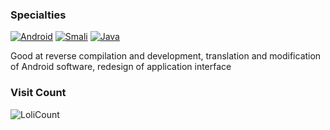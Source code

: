 ### Specialties

[![Android](https://img.shields.io/badge/-Android-3DDC84?style=flat&logo=Android&logoColor=white)](#)
[![Smali](https://img.shields.io/badge/-Smali-7F52FF?style=flat&logo=kotlin&logoColor=white)](#)
[![Java](https://img.shields.io/badge/-Java-007396?style=flat&logo=java&logoColor=white)](#)

Good at reverse compilation and development, translation and modification of Android software, redesign of application interface

### Visit Count
![LoliCount](https://count.getloli.com/get/@PatrickAlex2019?theme=asoul)

